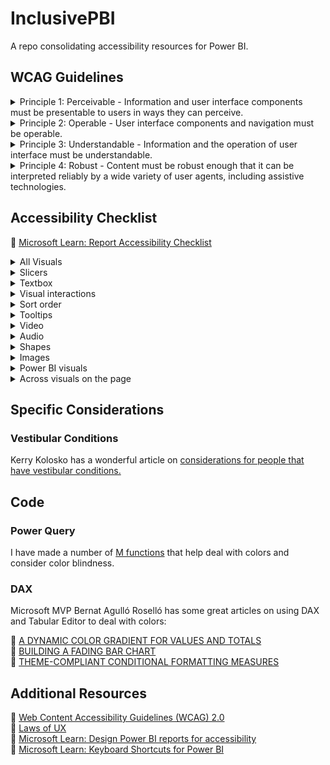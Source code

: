 # InclusivePBI
A repo consolidating accessibility resources for Power BI.

## WCAG Guidelines

<details>
<summary> Principle 1: Perceivable - Information and user interface components must be presentable to users in ways they can perceive. </summary><br />

| Number | Title | Guideline |
| ------ | ----- | --------- |
| 1.1 | Text Alternatives | :link: [Provide text alternatives for any non-text content so that it can be changed into other forms people need, such as large print, braille, speech, symbols or simpler language.](https://www.w3.org/TR/UNDERSTANDING-WCAG20/text-equiv.html) |
| 1.2 | Time-based Media | :link: [Provide alternatives for time-based media.](https://www.w3.org/TR/UNDERSTANDING-WCAG20/media-equiv.html)|
| 1.3 | Adaptable | :link: [Create content that can be presented in different ways (for example simpler layout) without losing information or structure.](https://www.w3.org/TR/UNDERSTANDING-WCAG20/content-structure-separation.html) |
| 1.4 | Distinguishable | :link: [Make it easier for users to see and hear content including separating foreground from background.](https://www.w3.org/TR/UNDERSTANDING-WCAG20/visual-audio-contrast.html) |

<br />

</details>

<details>
<summary> Principle 2: Operable - User interface components and navigation must be operable.</summary> 
<br />

| Number | Title | Guideline |
| ------ | ----- | --------- |
| 2.1 | Keyboard Accessible | :link: [Make all functionality available from a keyboard.](https://www.w3.org/TR/UNDERSTANDING-WCAG20/keyboard-operation.html) |
| 2.2 | Enough Time | :link: [Provide users enough time to read and use content.](https://www.w3.org/TR/UNDERSTANDING-WCAG20/time-limits.html) |
| 2.3 | Seizures | :link: [Do not design content in a way that is known to cause seizures.](https://www.w3.org/TR/UNDERSTANDING-WCAG20/seizure.html) |
| 2.4 | Navigable | :link: [Provide ways to help users navigate, find content, and determine where they are.](https://www.w3.org/TR/UNDERSTANDING-WCAG20/navigation-mechanisms.html) |

<br />

</details>

<details>
<summary> Principle 3: Understandable - Information and the operation of user interface must be understandable. </summary>
<br />

| Number | Title | Guideline |
| ------ | ----- | --------- |
| 3.1 | Readable | :link: [Make text content readable and understandable.](https://www.w3.org/TR/UNDERSTANDING-WCAG20/meaning.html) |
| 3.2 | Predictable | :link: [Make Web pages appear and operate in predictable ways.](https://www.w3.org/TR/UNDERSTANDING-WCAG20/consistent-behavior.html) |
| 3.3 | Input Assistance | :link: [Help users avoid and correct mistakes.](https://www.w3.org/TR/UNDERSTANDING-WCAG20/minimize-error.html) |

<br />

</details>

<details>
<summary> Principle 4: Robust - Content must be robust enough that it can be interpreted reliably by a wide variety of user agents, including assistive technologies. </summary> 
<br />

| Number | Title | Guideline |
| ------ | ----- | --------- |
| 4.1 | Compatible | :link: [Maximize compatibility with current and future user agents, including assistive technologies.](https://www.w3.org/TR/UNDERSTANDING-WCAG20/ensure-compat.html) |

<br />

</details>

## Accessibility Checklist

🔗 [Microsoft Learn: Report Accessibility Checklist](https://learn.microsoft.com/en-us/power-bi/create-reports/desktop-accessibility-creating-reports#report-accessibility-checklist)

<details>
<summary>All Visuals</summary>

- [ ] Ensure color contrast between title, axis label, and data label text and the background are at least 4.5:1.
- [ ] Avoid using color as the only means of conveying information. Use text or icons to supplement or replace the color.
- [ ] Replace unnecessary jargon or acronyms.
- [ ] Ensure alt text is added to all non-decorative visuals on the page.
- [ ] Check that your report page works for users with color vision deficiency.
</details>

<details>
<summary>Slicers</summary>
  
- [ ]  If you have a collection of several slicers on your report pages, ensure your design is consistent across pages. Use the same font, colors, and spatial position as much as possible.
</details>

<details>
<summary>Textbox</summary>

- [ ] Ensure color contrast between font and background are at least 4.5:1.
- [ ] Make sure to put text contents in the alt text box so screen readers can read them.
</details>

<details>
<summary>Visual interactions</summary>
  
- [ ] Is key information only accessible through an interaction? If so, rearrange your visuals so they're pre-filtered to make the important conclusion more obvious.
- [ ] Are you using bookmarks for navigation? Try navigating your report with a keyboard to ensure the experience is acceptable for keyboard-only users.
</details>

<details>
<summary>Sort order</summary>
  
- [ ] Have you purposefully set the sort order of each visual on the page? The accessible Show Data table shows the data in the sort order you have set on the visual.
</details>

<details>
<summary>Tooltips</summary>
  
- [ ] Don't use tooltips to convey important information. Users with motor issues and users who don't use a mouse will have difficulties accessing them.
- [ ] Do add tooltips to charts as ancillary information. It's included in the accessible Show Data table for each visual.
</details>

<details>
<summary>Video</summary>
  
- [ ] Avoid video that automatically starts when the page is rendered.
- [ ] Ensure your video has captions, or provide a transcript.
</details>

<details>
<summary>Audio</summary>
  
- [ ] Avoid audio that automatically starts when the page is rendered.
- [ ] Provide a transcript for any audio.
</details>

<details>
<summary>Shapes</summary>
  
- [ ] Make sure any decorative shapes are marked as hidden in tab order, so they aren't announced by a screen reader.
- [ ] Avoid using too many decorative shapes to the point where they're distracting.
- [ ] When using shapes to call out data points, use alt text to explain what is being called out.
</details>

<details>
<summary>Images</summary>
  
- [ ] When using images to call out data points, use alt text to explain what is being called out.
- [ ] Make sure any decorative images are marked as hidden in tab order, so they aren't announced by a screen reader.
- [ ] Avoid using too many decorative images, to the point where they're distracting.
</details>

<details>
<summary>Power BI visuals</summary>
  
- [ ] Check the accessible Show Data table for Power BI visuals. If the information shown isn't enough, look for another visual.
- [ ] If you use the Play Axis custom visual, ensure it doesn't auto play. Make it obvious that the user must press the play/pause button to start/stop the changing values.
</details>

<details>
<summary>Across visuals on the page</summary>
  
- [ ] Set tab order and turn off tab order (mark the item as hidden) on any decorative items.
</details>

##  Specific Considerations 

### Vestibular Conditions

Kerry Kolosko has a wonderful article on [considerations for people that have vestibular conditions.](https://kerrykolosko.com/drop-the-drop-shadows/)

## Code

### Power Query

I have made a number of [M functions](https://github.com/cbaragao/InclusivePBI/tree/main/PQ) that help deal with colors and consider color blindness.

### DAX

Microsoft MVP Bernat Agulló Roselló has some great articles on using DAX and Tabular Editor to deal with colors:

🔗 [A DYNAMIC COLOR GRADIENT FOR VALUES AND TOTALS](https://www.esbrina-ba.com/conditional-formatting-with-a-dynamic-divergent-color-gradient-for-values-and-totals/) <br />
:link: [BUILDING A FADING BAR CHART](https://www.esbrina-ba.com/building-a-fading-bar-chart/) <br />
:link: [THEME-COMPLIANT CONDITIONAL FORMATTING MEASURES](https://www.esbrina-ba.com/theme-compliant-conditional-formatting-measures/) <br />

## Additional Resources
:link: [Web Content Accessibility Guidelines (WCAG) 2.0](https://www.w3.org/TR/WCAG20/) <br />
🔗 [Laws of UX](https://lawsofux.com/) <br />
:link: [Microsoft Learn: Design Power BI reports for accessibility](https://learn.microsoft.com/en-us/power-bi/create-reports/desktop-accessibility-creating-reports)  <br />
🔗 [Microsoft Learn: Keyboard Shortcuts for Power BI](https://learn.microsoft.com/en-us/power-bi/create-reports/desktop-accessibility-keyboard-shortcuts)

